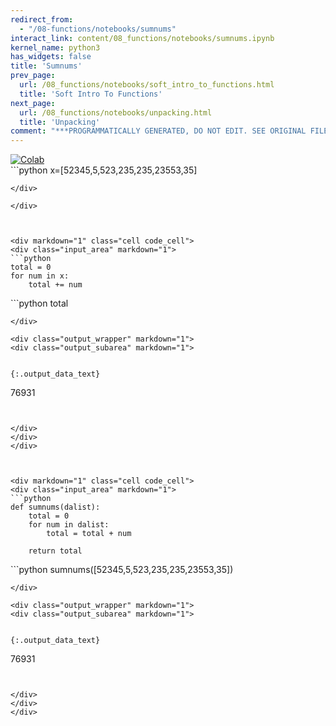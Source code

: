 ```yaml
---
redirect_from:
  - "/08-functions/notebooks/sumnums"
interact_link: content/08_functions/notebooks/sumnums.ipynb
kernel_name: python3
has_widgets: false
title: 'Sumnums'
prev_page:
  url: /08_functions/notebooks/soft_intro_to_functions.html
  title: 'Soft Intro To Functions'
next_page:
  url: /08_functions/notebooks/unpacking.html
  title: 'Unpacking'
comment: "***PROGRAMMATICALLY GENERATED, DO NOT EDIT. SEE ORIGINAL FILES IN /content***"
---
```

<a href="https://colab.research.google.com/github/aviadr1/learn-python/blob/master/live%20class%20demonstrations/lesson%2008%20-%20sumnums.ipynb" target="_blank">
<img src="https://colab.research.google.com/assets/colab-badge.svg" 
     title="Open this file in Google Colab" alt="Colab"/>
</a>




<div markdown="1" class="cell code_cell">
<div class="input_area" markdown="1">
```python
x=[52345,5,523,235,235,23553,35]


```
</div>

</div>



<div markdown="1" class="cell code_cell">
<div class="input_area" markdown="1">
```python
total = 0
for num in x:
    total += num

```
</div>

</div>



<div markdown="1" class="cell code_cell">
<div class="input_area" markdown="1">
```python
total

```
</div>

<div class="output_wrapper" markdown="1">
<div class="output_subarea" markdown="1">


{:.output_data_text}
```
76931
```


</div>
</div>
</div>



<div markdown="1" class="cell code_cell">
<div class="input_area" markdown="1">
```python
def sumnums(dalist):
    total = 0
    for num in dalist:
        total = total + num
        
    return total

```
</div>

</div>



<div markdown="1" class="cell code_cell">
<div class="input_area" markdown="1">
```python
sumnums([52345,5,523,235,235,23553,35])

```
</div>

<div class="output_wrapper" markdown="1">
<div class="output_subarea" markdown="1">


{:.output_data_text}
```
76931
```


</div>
</div>
</div>

